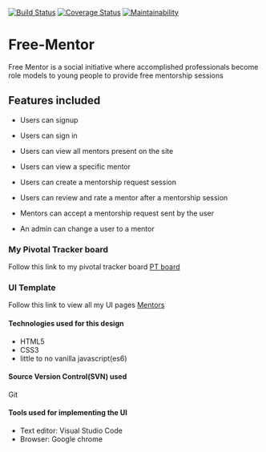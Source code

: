 [![Build Status](https://travis-ci.org/jo-rdan/Free-Mentor.svg?branch=develop)](https://travis-ci.org/jo-rdan/Free-Mentor)
[![Coverage Status](https://coveralls.io/repos/github/jo-rdan/Free-Mentor/badge.svg?branch=develop)](https://coveralls.io/github/jo-rdan/Free-Mentor?branch=develop)
[![Maintainability](https://api.codeclimate.com/v1/badges/dd5ec237723b49f4fe07/maintainability)](https://codeclimate.com/github/jo-rdan/Free-Mentor/maintainability)
# Free-Mentor
Free Mentor is a social initiative where accomplished professionals become role models to young people to provide free mentorship sessions

## Features included
* Users can signup 
* Users can sign in
* Users can view all mentors present on the site
* Users can view a specific mentor
* Users can create a mentorship request session
* Users can review and rate a mentor after a mentorship session

* Mentors can accept a mentorship request sent by the user

* An admin can change a user to a mentor

### My Pivotal Tracker board
Follow this link to my pivotal tracker board [PT board]( https://www.pivotaltracker.com/projects/2379765)

### UI Template
Follow this link to view all my UI pages [Mentors](https://jo-rdan.github.io/Free-Mentor/UI/pages/signup.html)

#### Technologies used for this design
- HTML5
- CSS3
- little to no vanilla javascript(es6)
#### Source Version Control(SVN) used
Git

#### Tools used for implementing the UI
- Text editor: Visual Studio Code
- Browser: Google chrome

